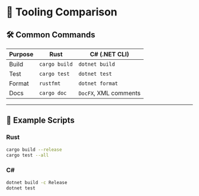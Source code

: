 # 🔧 Tooling Comparison

## 🛠 Common Commands

| Purpose      | Rust              | C# (.NET CLI)         |
|--------------|-------------------|------------------------|
| Build        | `cargo build`     | `dotnet build`         |
| Test         | `cargo test`      | `dotnet test`          |
| Format       | `rustfmt`         | `dotnet format`        |
| Docs         | `cargo doc`       | `DocFX`, XML comments  |

---

## 🧪 Example Scripts

### Rust
```sh
cargo build --release
cargo test --all
```

### C#
```sh
dotnet build -c Release
dotnet test
```